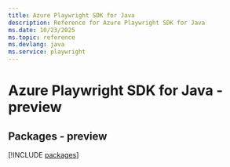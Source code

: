 ```yaml
---
title: Azure Playwright SDK for Java
description: Reference for Azure Playwright SDK for Java
ms.date: 10/23/2025
ms.topic: reference
ms.devlang: java
ms.service: playwright
---
```

# Azure Playwright SDK for Java - preview
## Packages - preview
[!INCLUDE [packages](playwright-index.md)]